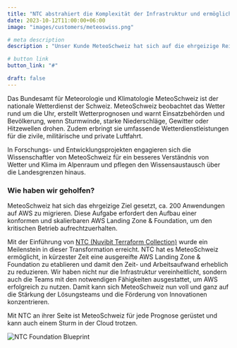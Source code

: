 ```yaml
---
title: "NTC abstrahiert die Komplexität der Infrastruktur und ermöglicht es den Solution Teams, sich auf die Erbringung von Business Values zu konzentrieren."
date: 2023-10-12T11:00:00+06:00
image: "images/customers/meteoswiss.png"

# meta description
description : "Unser Kunde MeteoSchweiz hat sich auf die ehrgeizige Reise begeben, rund 200 Anwendungen auf AWS zu migrieren, und NTC (Nuvibit Terraform Collection) ebnet dafür den Weg."

# button link
button_link: "#"

draft: false
---
```


Das Bundesamt für Meteorologie und Klimatologie MeteoSchweiz ist der nationale Wetterdienst der Schweiz.
MeteoSchweiz beobachtet das Wetter rund um die Uhr, erstellt Wetterprognosen und warnt Einsatzbehörden und Bevölkerung, wenn Sturmwinde, starke Niederschläge, Gewitter oder Hitzewellen drohen. 
Zudem erbringt sie umfassende Wetterdienstleistungen für die zivile, militärische und private Luftfahrt. 

In Forschungs- und Entwicklungsprojekten engagieren sich die Wissenschaftler von MeteoSchweiz für ein besseres Verständnis von Wetter und Klima im Alpenraum und pflegen den Wissensaustausch über die Landesgrenzen hinaus.

### Wie haben wir geholfen?
MeteoSchweiz hat sich das ehrgeizige Ziel gesetzt, ca. 200 Anwendungen auf AWS zu migrieren. Diese Aufgabe erfordert den Aufbau einer konformen und skalierbaren AWS Landing Zone & Foundation, um den kritischen Betrieb aufrechtzuerhalten.

Mit der Einführung von [NTC (Nuvibit Terraform Collection)](/solutions/terraform-collection 'Was ist NTC?') wurde ein Meilenstein in dieser Transformation erreicht. 
NTC hat es MeteoSchweiz ermöglicht, in kürzester Zeit eine ausgereifte AWS Landing Zone & Foundation zu etablieren und damit den Zeit- und Arbeitsaufwand erheblich zu reduzieren.
Wir haben nicht nur die Infrastruktur vereinheitlicht, sondern auch die Teams mit den notwendigen Fähigkeiten ausgestattet, um AWS erfolgreich zu nutzen.
Damit kann sich MeteoSchweiz nun voll und ganz auf die Stärkung der Lösungsteams und die Förderung von Innovationen konzentrieren.

Mit NTC an ihrer Seite ist MeteoSchweiz für jede Prognose gerüstet und kann auch einem Sturm in der Cloud trotzen.

![NTC Foundation Blueprint](images/solutions/ntc-foundation-blueprint.png)